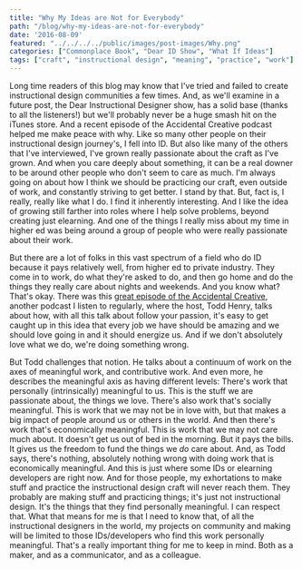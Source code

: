 ```yaml
---
title: "Why My Ideas are Not for Everybody"
path: "/blog/why-my-ideas-are-not-for-everybody"
date: '2016-08-09'
featured: "../../../../public/images/post-images/Why.png"
categories: ["Commonplace Book", "Dear ID Show", "What If Ideas"]
tags: ["craft", "instructional design", "meaning", "practice", "work"]
---
```


Long time readers of this blog may know that I've tried and failed to create instructional design communities a few times. And, as we'll examine in a future post, the Dear Instructional Designer show, has a solid base (thanks to all the listeners!) but we'll probably never be a huge smash hit on the iTunes store. And a recent episode of the Accidental Creative podcast helped me make peace with why. Like so many other people on their instructional design journey's, I fell into ID. But also like many of the others that I've interviewed, I've grown really passionate about the craft as I've grown. And when you care deeply about something, it can be a real downer to be around other people who don't seem to care as much. I'm always going on about how I think we should be practicing our craft, even outside of work, and constantly striving to get better. I stand by that. But, fact is, I really, really like what I do. I find it inherently interesting. And I like the idea of growing still farther into roles where I help solve problems, beyond creating just elearning. And one of the things I really miss about my time in higher ed was being around a group of people who were really passionate about their work.

But there are a lot of folks in this vast spectrum of a field who do ID because it pays relatively well, from higher ed to private industry. They come in to work, do what they're asked to do, and then go home and do the things they really care about nights and weekends. And you know what? That's okay. There was this [great episode of the Accidental Creative](http://www.accidentalcreative.com/podcasts/ac/podcast-meaningful-contributive/), another podcast I listen to regularly, where the host, Todd Henry, talks about how, with all this talk about follow your passion, it's easy to get caught up in this idea that every job we have should be amazing and we should love going in and it should energize us. And if we don't absolutely love what we do, we're doing something wrong.

But Todd challenges that notion. He talks about a continuum of work on the axes of meaningful work, and contributive work. And even more, he describes the meaningful axis as having different levels: There's work that personally (intrinsically) meaningful to us. This is the stuff we are passionate about, the things we love. There's also work that's socially meaningful. This is work that we may not be in love with, but that makes a big impact of people around us or others in the world. And then there's work that's economically meaningful. This is work that we may not care much about. It doesn't get us out of bed in the morning. But it pays the bills. It gives us the freedom to fund the things we _do_ care about. And, as Todd says, there's nothing, absolutely nothing wrong with doing work that is economically meaningful. And this is just where some IDs or elearning developers are right now. And for those people, my exhortations to make stuff and practice the instructional design craft will never reach them. They probably are making stuff and practicing things; it's just not instructional design. It's the things that they find personally meaningful. I can respect that. What that means for me is that I need to know that, of all the instructional designers in the world, my projects on community and making will be limited to those IDs/developers who find this work personally meaningful. That's a really important thing for me to keep in mind. Both as a maker, and as a communicator, and as a colleague.
